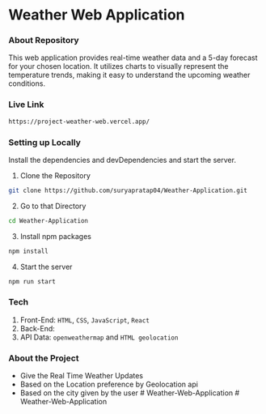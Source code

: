 # Weather Web Application

### About Repository

This web application provides real-time weather data and a 5-day forecast for your chosen location. It utilizes charts to visually represent the temperature trends, making it easy to understand the upcoming weather conditions.

### Live Link

```bash
https://project-weather-web.vercel.app/
```

### Setting up Locally

Install the dependencies and devDependencies and start the server.

1. Clone the Repository

```bash
git clone https://github.com/suryapratap04/Weather-Application.git
```

2. Go to that Directory

```bash
cd Weather-Application
```

3. Install npm packages

```bash
npm install
```

4. Start the server

```bash
npm run start
```

### Tech

1. Front-End: `HTML`, `CSS`, `JavaScript`, `React`
2. Back-End:
3. API Data: `openweathermap` and `HTML geolocation`

### About the Project

- Give the Real Time Weather Updates
- Based on the Location preference by Geolocation api
- Based on the city given by the user
#   W e a t h e r - W e b - A p p l i c a t i o n  
 #   W e a t h e r - W e b - A p p l i c a t i o n  
 
